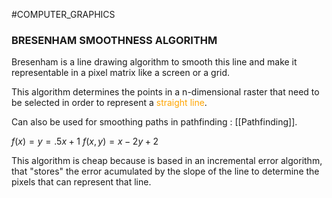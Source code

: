 #COMPUTER_GRAPHICS 

### BRESENHAM SMOOTHNESS ALGORITHM

Bresenham is a line drawing algorithm to smooth this line and make it representable in a pixel matrix like a screen or a grid. 

This algorithm determines the points in a n-dimensional raster that need to be selected in order to represent a <span style="color:orange;">straight line</span>. 

Can also be used for smoothing paths in pathfinding : [[Pathfinding]]. 

$f(x) = y = .5x +1$
$f(x, y) = x - 2y +2$


This algorithm is cheap because is based in an incremental error algorithm, that "stores" the error acumulated by the slope of the line to determine the pixels that can represent that line. 